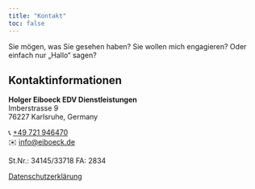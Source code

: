 ```yaml
---
title: "Kontakt"
toc: false
---
```


Sie mögen, was Sie gesehen haben? Sie wollen mich engagieren? Oder einfach nur „Hallo“ sagen?

## Kontaktinformationen

**Holger Eiboeck EDV Dienstleistungen**  
Imberstrasse 9  
76227 Karlsruhe, Germany  

📞 [+49 721 946470](tel:+49721946470)  
✉️ [info@eiboeck.de](mailto:info@eiboeck.de)  

St.Nr.: 34145/33718 FA: 2834  

[Datenschutzerklärung](/datenschutzerklaerung)


